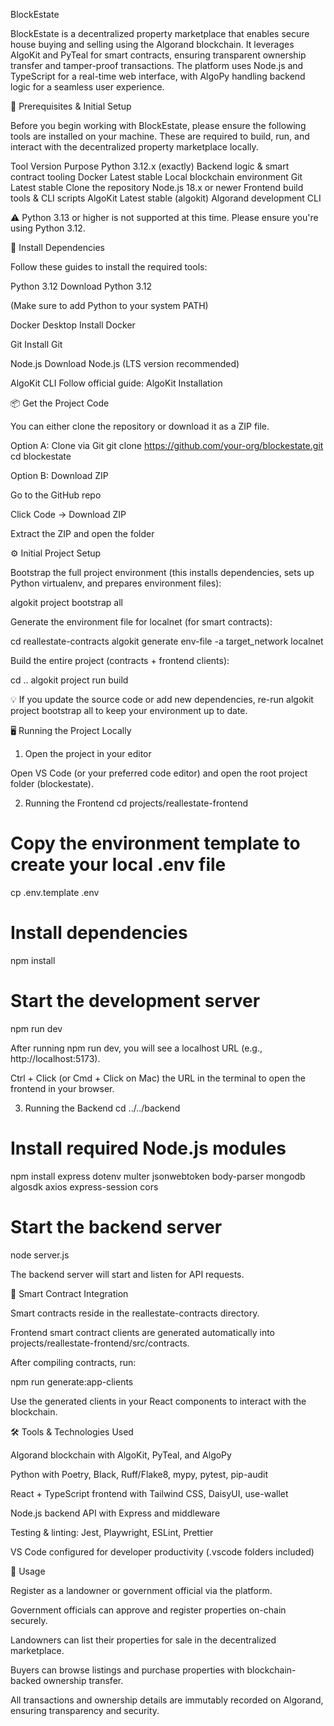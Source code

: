 BlockEstate

BlockEstate is a decentralized property marketplace that enables secure house buying and selling using the Algorand blockchain. It leverages AlgoKit and PyTeal for smart contracts, ensuring transparent ownership transfer and tamper-proof transactions. The platform uses Node.js and TypeScript for a real-time web interface, with AlgoPy handling backend logic for a seamless user experience.

🧰 Prerequisites & Initial Setup

Before you begin working with BlockEstate, please ensure the following tools are installed on your machine. These are required to build, run, and interact with the decentralized property marketplace locally.

Tool	Version	Purpose
Python	3.12.x (exactly)	Backend logic & smart contract tooling
Docker	Latest stable	Local blockchain environment
Git	Latest stable	Clone the repository
Node.js	18.x or newer	Frontend build tools & CLI scripts
AlgoKit	Latest stable (algokit)	Algorand development CLI

⚠️ Python 3.13 or higher is not supported at this time. Please ensure you're using Python 3.12.

🔧 Install Dependencies

Follow these guides to install the required tools:

Python 3.12
Download Python 3.12

(Make sure to add Python to your system PATH)

Docker Desktop
Install Docker

Git
Install Git

Node.js
Download Node.js
 (LTS version recommended)

AlgoKit CLI
Follow official guide:
AlgoKit Installation

📦 Get the Project Code

You can either clone the repository or download it as a ZIP file.

Option A: Clone via Git
git clone https://github.com/your-org/blockestate.git
cd blockestate

Option B: Download ZIP

Go to the GitHub repo

Click Code → Download ZIP

Extract the ZIP and open the folder

⚙️ Initial Project Setup

Bootstrap the full project environment (this installs dependencies, sets up Python virtualenv, and prepares environment files):

algokit project bootstrap all


Generate the environment file for localnet (for smart contracts):

cd reallestate-contracts
algokit generate env-file -a target_network localnet


Build the entire project (contracts + frontend clients):

cd ..
algokit project run build


💡 If you update the source code or add new dependencies, re-run algokit project bootstrap all to keep your environment up to date.

🖥️ Running the Project Locally
1. Open the project in your editor

Open VS Code (or your preferred code editor) and open the root project folder (blockestate).

2. Running the Frontend
cd projects/reallestate-frontend

# Copy the environment template to create your local .env file
cp .env.template .env

# Install dependencies
npm install

# Start the development server
npm run dev


After running npm run dev, you will see a localhost URL (e.g., http://localhost:5173).

Ctrl + Click (or Cmd + Click on Mac) the URL in the terminal to open the frontend in your browser.

3. Running the Backend
cd ../../backend

# Install required Node.js modules
npm install express dotenv multer jsonwebtoken body-parser mongodb algosdk axios express-session cors

# Start the backend server
node server.js


The backend server will start and listen for API requests.

🔗 Smart Contract Integration

Smart contracts reside in the reallestate-contracts directory.

Frontend smart contract clients are generated automatically into projects/reallestate-frontend/src/contracts.

After compiling contracts, run:

npm run generate:app-clients


Use the generated clients in your React components to interact with the blockchain.

🛠️ Tools & Technologies Used

Algorand blockchain with AlgoKit, PyTeal, and AlgoPy

Python with Poetry, Black, Ruff/Flake8, mypy, pytest, pip-audit

React + TypeScript frontend with Tailwind CSS, DaisyUI, use-wallet

Node.js backend API with Express and middleware

Testing & linting: Jest, Playwright, ESLint, Prettier

VS Code configured for developer productivity (.vscode folders included)

🚀 Usage

Register as a landowner or government official via the platform.

Government officials can approve and register properties on-chain securely.

Landowners can list their properties for sale in the decentralized marketplace.

Buyers can browse listings and purchase properties with blockchain-backed ownership transfer.

All transactions and ownership details are immutably recorded on Algorand, ensuring transparency and security.

